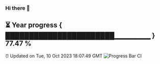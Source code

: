 ### Hi there 👋
⏳ Year progress { ███████████████████████▁▁▁▁▁▁▁ } 77.47 %
---
⏰ Updated on Tue, 10 Oct 2023 18:07:49 GMT
![Progress Bar CI](https://github.com/Moyi321/Moyi321/workflows/Progress%20Bar%20CI/badge.svg)
